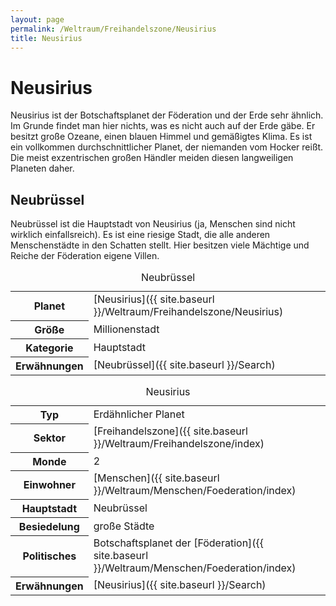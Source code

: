 ```yaml
---
layout: page
permalink: /Weltraum/Freihandelszone/Neusirius
title: Neusirius
---
```



# Neusirius


Neusirius ist der Botschaftsplanet der Föderation und der Erde sehr ähnlich. Im Grunde findet man hier nichts, was es nicht auch auf der Erde gäbe. Er besitzt große Ozeane, einen blauen Himmel und gemäßigtes Klima. Es ist ein vollkommen durchschnittlicher Planet, der niemanden vom Hocker reißt. Die meist exzentrischen großen Händler meiden diesen langweiligen Planeten daher.

## Neubrüssel

Neubrüssel ist die Hauptstadt von Neusirius (ja, Menschen sind nicht wirklich einfallsreich). Es ist eine riesige Stadt, die alle anderen Menschenstädte in den Schatten stellt. Hier besitzen viele Mächtige und Reiche der Föderation eigene Villen.

<table data-type="stadt">
<caption>Neubrüssel</caption>
<tbody>
<tr><th>Planet</th><td>[Neusirius]({{ site.baseurl }}/Weltraum/Freihandelszone/Neusirius)</td></tr>
<tr><th>Größe</th><td>Millionenstadt</td></tr>
<tr><th>Kategorie</th><td>Hauptstadt</td></tr>
<tr><th>Erwähnungen</th><td>[Neubrüssel]({{ site.baseurl }}/Search)</td></tr>
</tbody>
</table>

<aside>
<table data-type="planet">
<caption>Neusirius</caption>
<tbody>
<tr><th>Typ</th><td>Erdähnlicher Planet</td></tr>
<tr><th>Sektor</th><td>[Freihandelszone]({{ site.baseurl }}/Weltraum/Freihandelszone/index)</td></tr>
<tr><th>Monde</th><td>2</td></tr>
<tr><th>Einwohner</th><td>[Menschen]({{ site.baseurl }}/Weltraum/Menschen/Foederation/index)</td></tr>
<tr><th>Hauptstadt</th><td>Neubrüssel</td></tr>
<tr><th>Besiedelung</th><td>große Städte</td></tr>
<tr><th>Politisches</th><td>Botschaftsplanet der [Föderation]({{ site.baseurl }}/Weltraum/Menschen/Foederation/index)</td></tr>
<tr><th>Erwähnungen</th><td>[Neusirius]({{ site.baseurl }}/Search)</td></tr>
</tbody>
</table>

</aside>

